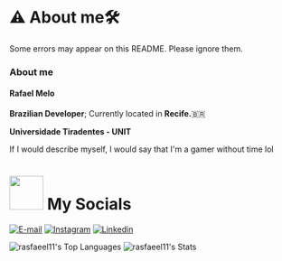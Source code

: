 <h1>⚠️ About me🛠️</h1>
<p>Some errors may appear on this README. Please ignore them.</p>

<h3>About me</h3>
<h4><strong>Rafael Melo</strong></h4>
<p><strong>Brazilian Developer</strong>; Currently located in <strong>Recife.</strong>🇧🇷</p>
<p><strong>Universidade Tiradentes - UNIT</strong></p>
<p>If I would describe myself, I would say that I'm a gamer without time lol</p>

# <img src="https://raw.githubusercontent.com/alexnaiman/alexnaiman/master/resources/pug_dance.gif" width="60px" /> My Socials
[![E-mail](https://img.shields.io/badge/Gmail-D14836?style=for-the-badge&logo=gmail&logoColor=white)](https://www.gmail.com)
[![Instagram](https://img.shields.io/badge/Instagram-E4405F?style=for-the-badge&logo=instagram&logoColor=white)](https://www.instagram.com/rafa.melo0111/)
[![Linkedin](https://img.shields.io/badge/LinkedIn-0077B5?style=for-the-badge&logo=linkedin&logoColor=white)](https://www.linkedin.com/in/rafael-melo-11753b218//)

![rasfaeel11's Top Languages](https://github-readme-stats.vercel.app/api/top-langs/?username=rasfaeel11&theme=tokyonight&show_icons=true&hide_border=true&layout=compact)
![rasfaeel11's Stats](https://github-readme-stats.vercel.app/api?username=rasfaeel11&theme=tokyonight&show_icons=true&hide_border=true&count_private=true)
